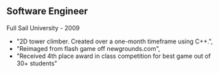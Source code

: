 ## Software Engineer

Full Sail University - 2009

* "2D tower climber. Created over a one-month timeframe using C++.",
* "Reimaged from flash game off newgrounds.com",
* "Received 4th place award in class competition for best game out of 30+ students"
